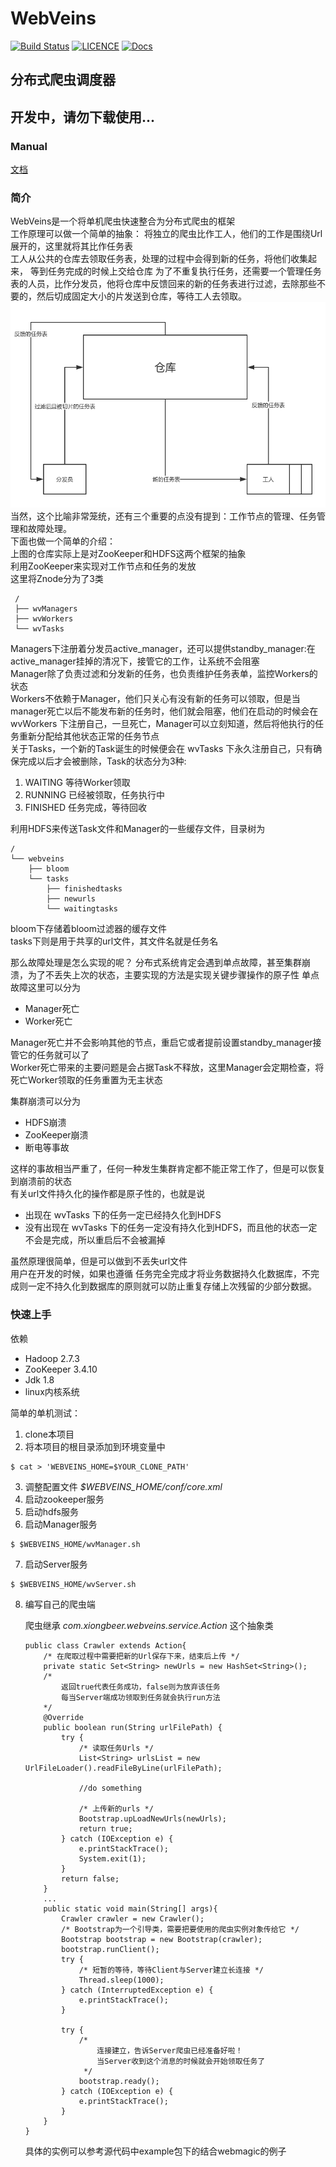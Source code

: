 # WebVeins
[![Build Status](https://travis-ci.org/xiongbeer/WebVeins.svg?branch=master)](https://travis-ci.org/xiongbeer/WebVeins)
[![LICENCE](https://img.shields.io/badge/licence-MIT-blue.svg)](https://raw.githubusercontent.com/xiongbeer/WebVeins/master/LICENSE.txt)
[![Docs](https://img.shields.io/badge/docs-latest-blue.svg)](https://xiongbeer.gitbooks.io/webveinsguide/content/)
## 分布式爬虫调度器
## 开发中，请勿下载使用...
### Manual
[文档](https://xiongbeer.gitbooks.io/webveinsguide/content/)
### 简介
WebVeins是一个将单机爬虫快速整合为分布式爬虫的框架  
工作原理可以做一个简单的抽象：
将独立的爬虫比作工人，他们的工作是围绕Url展开的，这里就将其比作任务表  
工人从公共的仓库去领取任务表，处理的过程中会得到新的任务，将他们收集起来，
等到任务完成的时候上交给仓库
为了不重复执行任务，还需要一个管理任务表的人员，比作分发员，他将仓库中反馈回来的新的任务表进行过滤，去除那些不要的，然后切成固定大小的片发送到仓库，等待工人去领取。
![abstract](data/images/Verilog.png)  
当然，这个比喻非常笼统，还有三个重要的点没有提到：工作节点的管理、任务管理和故障处理。  
下面也做一个简单的介绍：  
上图的仓库实际上是对ZooKeeper和HDFS这两个框架的抽象  
利用ZooKeeper来实现对工作节点和任务的发放  
这里将Znode分为了3类

     /
     ├── wvManagers
     ├── wvWorkers
     └── wvTasks

Managers下注册着分发员active_manager，还可以提供standby_manager:在active_manager挂掉的清况下，接管它的工作，让系统不会阻塞  
Manager除了负责过滤和分发新的任务，也负责维护任务表单，监控Workers的状态  
Workers不依赖于Manager，他们只关心有没有新的任务可以领取，但是当manager死亡以后不能发布新的任务时，他们就会阻塞，他们在启动的时候会在 wvWorkers 下注册自己，一旦死亡，Manager可以立刻知道，然后将他执行的任务重新分配给其他状态正常的任务节点  
关于Tasks，一个新的Task诞生的时候便会在 wvTasks 下永久注册自己，只有确保完成以后才会被删除，Task的状态分为3种:
1. WAITING 等待Worker领取
2. RUNNING 已经被领取，任务执行中
3. FINISHED 任务完成，等待回收

利用HDFS来传送Task文件和Manager的一些缓存文件，目录树为

    /
    └── webveins
        ├── bloom
        └── tasks
            ├── finishedtasks
            ├── newurls
            └── waitingtasks

bloom下存储着bloom过滤器的缓存文件  
tasks下则是用于共享的url文件，其文件名就是任务名  

那么故障处理是怎么实现的呢？
分布式系统肯定会遇到单点故障，甚至集群崩溃，为了不丢失上次的状态，主要实现的方法是实现关键步骤操作的原子性
单点故障这里可以分为
- Manager死亡
- Worker死亡

Manager死亡并不会影响其他的节点，重启它或者提前设置standby_manager接管它的任务就可以了  
Worker死亡带来的主要问题是会占据Task不释放，这里Manager会定期检查，将死亡Worker领取的任务重置为无主状态  

集群崩溃可以分为
- HDFS崩溃
- ZooKeeper崩溃
- 断电等事故

这样的事故相当严重了，任何一种发生集群肯定都不能正常工作了，但是可以恢复到崩溃前的状态  
有关url文件持久化的操作都是原子性的，也就是说
- 出现在 wvTasks 下的任务一定已经持久化到HDFS
- 没有出现在 wvTasks 下的任务一定没有持久化到HDFS，而且他的状态一定不会是完成，所以重启后不会被漏掉

虽然原理很简单，但是可以做到不丢失url文件  
用户在开发的时候，如果也遵循 任务完全完成才将业务数据持久化数据库，不完成则一定不持久化到数据库的原则就可以防止重复存储上次残留的少部分数据。

### 快速上手
依赖
- Hadoop 2.7.3
- ZooKeeper 3.4.10
- Jdk 1.8
- linux内核系统

简单的单机测试：  
1. clone本项目
2. 将本项目的根目录添加到环境变量中
```
$ cat > 'WEBVEINS_HOME=$YOUR_CLONE_PATH'
```
3. 调整配置文件 *$WEBVEINS_HOME/conf/core.xml*
4. 启动zookeeper服务
5. 启动hdfs服务
6. 启动Manager服务
```
$ $WEBVEINS_HOME/wvManager.sh
```
7. 启动Server服务
```
$ $WEBVEINS_HOME/wvServer.sh
```
8. 编写自己的爬虫端

    爬虫继承 *com.xiongbeer.webveins.service.Action* 这个抽象类
    ```
    public class Crawler extends Action{
        /* 在爬取过程中需要把新的Url保存下来，结束后上传 */
        private static Set<String> newUrls = new HashSet<String>();
        /*
            返回true代表任务成功，false则为放弃该任务
            每当Server端成功领取到任务就会执行run方法
        */
        @Override
        public boolean run(String urlFilePath) {
            try {
                /* 读取任务Urls */
                List<String> urlsList = new UrlFileLoader().readFileByLine(urlFilePath);

                //do something

                /* 上传新的urls */
                Bootstrap.upLoadNewUrls(newUrls);
                return true;
            } catch (IOException e) {
                e.printStackTrace();
                System.exit(1);
            }
            return false;
        }
        ...
        public static void main(String[] args){
            Crawler crawler = new Crawler();
            /* Bootstrap为一个引导类，需要把要使用的爬虫实例对象传给它 */
            Bootstrap bootstrap = new Bootstrap(crawler);
            bootstrap.runClient();
            try {
                /* 短暂的等待，等待Client与Server建立长连接 */
                Thread.sleep(1000);
            } catch (InterruptedException e) {
                e.printStackTrace();
            }

            try {
                /*
                    连接建立，告诉Server爬虫已经准备好啦！
                    当Server收到这个消息的时候就会开始领取任务了
                 */
                bootstrap.ready();
            } catch (IOException e) {
                e.printStackTrace();
            }
        }
    }
    ```
    具体的实例可以参考源代码中example包下的结合webmagic的例子
